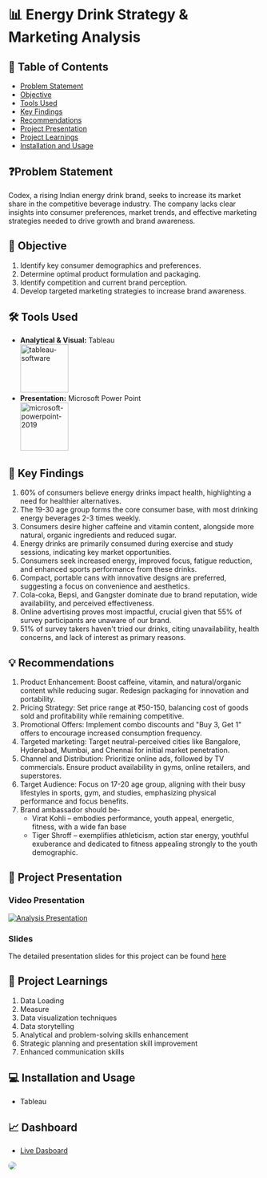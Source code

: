# 📊 Energy Drink Strategy & Marketing Analysis

## 📕 Table of Contents
- [Problem Statement](#-problem-statement)
- [Objective](#-objective)
- [Tools Used](#%EF%B8%8F-tools-used)
- [Key Findings](#-key-findings)
- [Recommendations](#-recommendations)
- [Project Presentation](#-project-presentation)
- [Project Learnings](#-project-learnings)
- [Installation and Usage](#-installation-and-usage)

## ❓Problem Statement
Codex, a rising Indian energy drink brand, seeks to increase its market share in the competitive beverage industry. The company lacks clear insights into consumer preferences, market trends, and effective marketing strategies needed to drive growth and brand awareness.

## 🎯 Objective
1. Identify key consumer demographics and preferences.
2. Determine optimal product formulation and packaging.
3. Identify competition and current brand perception.
4. Develop targeted marketing strategies to increase brand awareness.



## 🛠️ Tools Used
- **Analytical & Visual:**  Tableau\
  <img width="96" height="96" src="https://img.icons8.com/color/48/tableau-software.png" alt="tableau-software"/>
- **Presentation:** Microsoft Power Point\
  <img width="96" height="96" src="https://img.icons8.com/fluency/96/microsoft-powerpoint-2019.png" alt="microsoft-powerpoint-2019"/>

## 🔎 Key Findings
1. 60% of consumers believe energy drinks impact health, highlighting a need for healthier alternatives.
2. The 19-30 age group forms the core consumer base, with most drinking energy beverages 2-3 times weekly.
3. Consumers desire higher caffeine and vitamin content, alongside more natural, organic ingredients and reduced sugar.
4. Energy drinks are primarily consumed during exercise and study sessions, indicating key market opportunities.
5. Consumers seek increased energy, improved focus, fatigue reduction, and enhanced sports performance from these drinks.
6. Compact, portable cans with innovative designs are preferred, suggesting a focus on convenience and aesthetics.
7. Cola-coka, Bepsi, and Gangster dominate due to brand reputation, wide availability, and perceived effectiveness.
8. Online advertising proves most impactful, crucial given that 55% of survey participants are unaware of our brand.
9. 51% of survey takers haven't tried our drinks, citing unavailability, health concerns, and lack of interest as primary reasons.



## 💡 Recommendations
1. Product Enhancement: Boost caffeine, vitamin, and natural/organic content while reducing sugar. Redesign packaging for innovation and portability.
2. Pricing Strategy: Set price range at ₹50-150, balancing cost of goods sold and profitability while remaining competitive.
3. Promotional Offers: Implement combo discounts and "Buy 3, Get 1" offers to encourage increased consumption frequency.
4. Targeted marketing: Target neutral-perceived cities like Bangalore, Hyderabad, Mumbai, and Chennai for initial market penetration.
5. Channel and Distribution: Prioritize online ads, followed by TV commercials. Ensure product availability in gyms, online retailers, and superstores.
6. Target Audience: Focus on 17-20 age group, aligning with their busy lifestyles in sports, gym, and studies, emphasizing physical performance and focus benefits.
7. Brand ambassador should be-
    - Virat Kohli – embodies performance, youth appeal, energetic, fitness, with a wide fan base
    - Tiger Shroff – exemplifies athleticism, action star energy, youthful exuberance and dedicated to fitness appealing strongly to the youth demographic.



## 📌 Project Presentation
### Video Presentation
[![ Analysis Presentation](main/cover.png)](https://youtu.be/V9WYsfUyQLg)

### Slides
The detailed presentation slides for this project can be found [here]()

## 🧠 Project Learnings
1. Data Loading 
2. Measure
3. Data visualization techniques
4. Data storytelling
5. Analytical and problem-solving skills enhancement
6. Strategic planning and presentation skill improvement
7. Enhanced communication skills


## 💻 Installation and Usage
- Tableau

## 📈 Dashboard
- [Live Dasboard]()
<img style="border-radius:25px;" src="/dashboard_ss.png">
